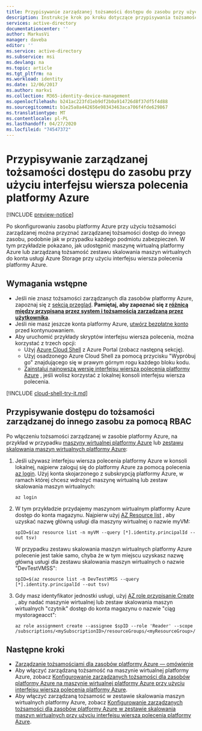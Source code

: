 ```yaml
---
title: Przypisywanie zarządzanej tożsamości dostępu do zasobu przy użyciu interfejsu wiersza polecenia platformy Azure — Azure AD
description: Instrukcje krok po kroku dotyczące przypisywania tożsamości zarządzanej do jednego zasobu, uzyskiwania dostępu do innego zasobu przy użyciu interfejsu wiersza polecenia platformy Azure.
services: active-directory
documentationcenter: ''
author: MarkusVi
manager: daveba
editor: ''
ms.service: active-directory
ms.subservice: msi
ms.devlang: na
ms.topic: article
ms.tgt_pltfrm: na
ms.workload: identity
ms.date: 12/06/2017
ms.author: markvi
ms.collection: M365-identity-device-management
ms.openlocfilehash: b241ac223fd1eb9df2b0a914726d8f37df5f4d88
ms.sourcegitcommit: b1e25a8a442656e98343463aca706f4fde629867
ms.translationtype: MT
ms.contentlocale: pl-PL
ms.lasthandoff: 04/27/2020
ms.locfileid: "74547372"
---
```

# <a name="assign-a-managed-identity-access-to-a-resource-using-azure-cli"></a>Przypisywanie zarządzanej tożsamości dostępu do zasobu przy użyciu interfejsu wiersza polecenia platformy Azure

[!INCLUDE [preview-notice](../../../includes/active-directory-msi-preview-notice.md)]

Po skonfigurowaniu zasobu platformy Azure przy użyciu tożsamości zarządzanej można przyznać zarządzanej tożsamości dostęp do innego zasobu, podobnie jak w przypadku każdego podmiotu zabezpieczeń. W tym przykładzie pokazano, jak udostępnić maszynę wirtualną platformy Azure lub zarządzaną tożsamość zestawu skalowania maszyn wirtualnych do konta usługi Azure Storage przy użyciu interfejsu wiersza polecenia platformy Azure.

## <a name="prerequisites"></a>Wymagania wstępne

- Jeśli nie znasz tożsamości zarządzanych dla zasobów platformy Azure, zapoznaj się z [sekcją przegląd](overview.md). **Pamiętaj, aby zapoznać się z [różnicą między przypisaną przez system i tożsamością zarządzaną przez użytkownika](overview.md#how-does-the-managed-identities-for-azure-resources-work)**.
- Jeśli nie masz jeszcze konta platformy Azure, [utwórz bezpłatne konto](https://azure.microsoft.com/free/) przed kontynuowaniem.
- Aby uruchomić przykłady skryptów interfejsu wiersza polecenia, można korzystać z trzech opcji:
    - Użyj [Azure Cloud Shell](../../cloud-shell/overview.md) z Azure Portal (zobacz następną sekcję).
    - Użyj osadzonego Azure Cloud Shell za pomocą przycisku "Wypróbuj go" znajdującego się w prawym górnym rogu każdego bloku kodu.
    - [Zainstaluj najnowszą wersję interfejsu wiersza polecenia platformy Azure](https://docs.microsoft.com/cli/azure/install-azure-cli) , jeśli wolisz korzystać z lokalnej konsoli interfejsu wiersza polecenia. 

[!INCLUDE [cloud-shell-try-it.md](../../../includes/cloud-shell-try-it.md)]

## <a name="use-rbac-to-assign-a-managed-identity-access-to-another-resource"></a>Przypisywanie dostępu do tożsamości zarządzanej do innego zasobu za pomocą RBAC

Po włączeniu tożsamości zarządzanej w zasobie platformy Azure, na przykład w przypadku [maszyny wirtualnej platformy Azure](qs-configure-cli-windows-vm.md) lub [zestawu skalowania maszyn wirtualnych platformy Azure](qs-configure-cli-windows-vmss.md): 

1. Jeśli używasz interfejsu wiersza polecenia platformy Azure w konsoli lokalnej, najpierw zaloguj się do platformy Azure za pomocą polecenia [az login](/cli/azure/reference-index#az-login). Użyj konta skojarzonego z subskrypcją platformy Azure, w ramach której chcesz wdrożyć maszynę wirtualną lub zestaw skalowania maszyn wirtualnych:

   ```azurecli-interactive
   az login
   ```

2. W tym przykładzie przydajemy maszynom wirtualnym platformy Azure dostęp do konta magazynu. Najpierw użyj [AZ Resource list](/cli/azure/resource/#az-resource-list) , aby uzyskać nazwę główną usługi dla maszyny wirtualnej o nazwie myVM:

   ```azurecli-interactive
   spID=$(az resource list -n myVM --query [*].identity.principalId --out tsv)
   ```
   W przypadku zestawu skalowania maszyn wirtualnych platformy Azure polecenie jest takie samo, chyba że w tym miejscu uzyskasz nazwę główną usługi dla zestawu skalowania maszyn wirtualnych o nazwie "DevTestVMSS":
   
   ```azurecli-interactive
   spID=$(az resource list -n DevTestVMSS --query [*].identity.principalId --out tsv)
   ```

3. Gdy masz identyfikator jednostki usługi, użyj [AZ role przypisanie Create](/cli/azure/role/assignment#az-role-assignment-create) , aby nadać maszynie wirtualnej lub zestaw skalowania maszyn wirtualnych "czytnik" dostęp do konta magazynu o nazwie "ciąg mystorageacct":

   ```azurecli-interactive
   az role assignment create --assignee $spID --role 'Reader' --scope /subscriptions/<mySubscriptionID>/resourceGroups/<myResourceGroup>/providers/Microsoft.Storage/storageAccounts/myStorageAcct
   ```

## <a name="next-steps"></a>Następne kroki

- [Zarządzanie tożsamościami dla zasobów platformy Azure — omówienie](overview.md)
- Aby włączyć zarządzaną tożsamość na maszynie wirtualnej platformy Azure, zobacz [Konfigurowanie zarządzanych tożsamości dla zasobów platformy Azure na maszynie wirtualnej platformy Azure przy użyciu interfejsu wiersza polecenia platformy Azure](qs-configure-cli-windows-vm.md).
- Aby włączyć zarządzaną tożsamość w zestawie skalowania maszyn wirtualnych platformy Azure, zobacz [Konfigurowanie zarządzanych tożsamości dla zasobów platformy Azure w zestawie skalowania maszyn wirtualnych przy użyciu interfejsu wiersza polecenia platformy Azure](qs-configure-cli-windows-vmss.md).

